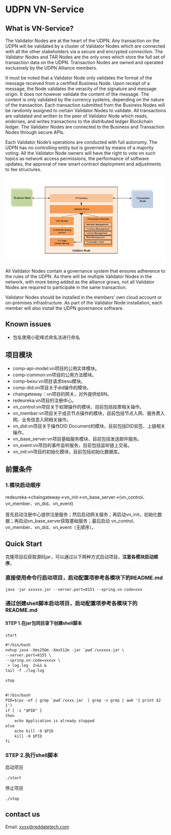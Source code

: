 ﻿# UDPN VN-Service

## What is VN-Service?
The Validator Nodes are at the heart of the UDPN. Any transaction on the UDPN will be validated by a cluster of Validator Nodes which are connected with all the other stakeholders via a secure and encrypted connection. The Validator Nodes and TAR Nodes are the only ones which store the full set of transaction data on the UDPN. Transaction Nodes are owned and operated exclusively by the UDPN Alliance members. 

It must be noted that a Validator Node only validates the format of the message received from a certified Business Node. Upon receipt of a message, the Node validates the veracity of the signature and message origin. It does not however validate the content of the message. The content is only validated by the currency systems, depending on the nature of the transaction.  Each transaction submitted from the Business Nodes will be randomly assigned to certain Validator Nodes to validate. All transactions are validated and written to the peer of Validator Node which reads, endorses, and writes transactions to the distributed ledger Blockchain ledger. The Validator Nodes are connected to the Business and Transaction Nodes through secure APIs.

Each Validator Node’s operations are conducted with full autonomy. The UDPN has no controlling entity but is governed by means of a majority voting. All the Validator Node owners will have the right to vote on such topics as network access permissions, the performance of software updates, the approval of new smart contract deployment and adjustments to fee structures. 

<div align="center">
<img src=./vn.png />
</div>

All Validator Nodes contain a governance system that ensures adherence to the rules of the UDPN. As there will be multiple Validator Nodes in the network, with more being added as the alliance grows, not all Validator Nodes are required to participate in the same transaction.

Validator Nodes should be installed in the members’ own cloud account or on-premises infrastructure. As part of the Validator Node installation, each member will also install the UDPN governance software.      

## Known issues
- 包名使用小驼峰式命名法进行命名


## 项目模块
- comp-api-model:vn项目的公用实体模块。
- comp-common:vn项目的公用方法模块。
- comp-besu:vn项目请求besu模块。
- comp-did:vn项目关于did操作的模块。
- chaingateway：vn项目的网关，对外提供给BN。
- redeureka:vn项目的注册中心。
- vn_control:vn项目关于权限操作的模块，目前包括投票相关操作。
- vn_member:vn项目关于成员节点操作的模块，目前包括节点入网、服务费入网、业务信息入网相关操作。
- vn_did:vn项目关于操作DID Document的模块，目前包括DID验签、上链相关操作。
- vn_base_server:vn项目基础服务模块，目前包括发送邮件服务。
- vn_event:vn项目的事件监听服务，目前包括监听链上交易。
- vn_init:vn项目的初始化模块，目前包括初始化数据库。

## 前置条件
### 1.模块启动顺序
redeureka->chaingateway->vn_init->vn_base_server->(vn_control、vn_member、vn_did、vn_event)

首先启动注册中心提供注册服务；然后启动网关服务；再启动vn_init，初始化数据；再启动vn_base_server获取基础服务；最后启动 vn_control、vn_member、vn_did、vn_event（无顺序）。

## Quick Start

克隆项目后获取源码jar，可以通过以下两种方式启动项目，**注意各模块启动顺序**。

### 直接使用命令行启动项目，启动配置项参考各模块下的README.md

`java -jar xxxxxx.jar --server.port=8151 --spring.vn-code=xxx`

### 通过创建shell脚本启动项目，启动配置项参考各模块下的README.md

#### STEP 1.在jar包同目录下创建shell脚本

`start`

```
#!/bin/bash     
nohup java -Xms256m -Xmx512m -jar `pwd`/xxxxxx.jar \
--server.port=8155 \
--spring.vn-code=xxxxx \
 > log.log  2>&1 &
tail -f ./log.log

```

`stop`

```

#!/bin/bash     
PID=$(ps -ef | grep `pwd`/xxxx.jar  | grep -v grep | awk '{ print $2 }')
if [ -z "$PID" ]
then
    echo Application is already stopped
else
    echo kill -9 $PID
    kill -9 $PID
fi

```

### STEP 2.执行shell脚本

启动项目

`./start`

停止项目

`./stop`

## contact us

Email: xxxx@reddatetech.com
